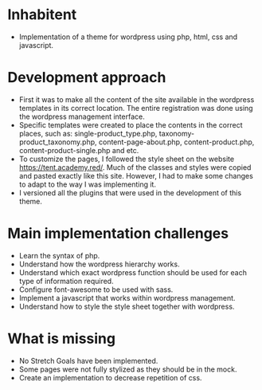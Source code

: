 # Inhabitent

- Implementation of a theme for wordpress using php, html, css and javascript.

# Development approach

- First it was to make all the content of the site available in the wordpress templates in its correct location. The entire registration was done using the wordpress management interface.
- Specific templates were created to place the contents in the correct places, such as: single-product\_type.php, taxonomy-product\_taxonomy.php, content-page-about.php, content-product.php, content-product-single.php and etc.
- To customize the pages, I followed the style sheet on the website https://tent.academy.red/. Much of the classes and styles were copied and pasted exactly like this site. However, I had to make some changes to adapt to the way I was implementing it.
- I versioned all the plugins that were used in the development of this theme.

# Main implementation challenges

- Learn the syntax of php.
- Understand how the wordpress hierarchy works.
- Understand which exact wordpress function should be used for each type of information required.
- Configure font-awesome to be used with sass.
- Implement a javascript that works within wordpress management.
- Understand how to style the style sheet together with wordpress.

# What is missing

- No Stretch Goals have been implemented.
- Some pages were not fully stylized as they should be in the mock.
- Create an implementation to decrease repetition of css.